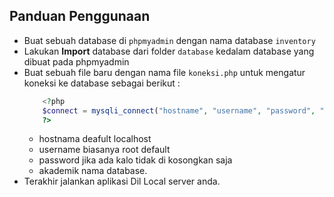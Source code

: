## Panduan Penggunaan

- Buat sebuah database di `phpmyadmin` dengan nama database `inventory`
- Lakukan <b>Import</b> database dari folder `database` kedalam database yang dibuat pada phpmyadmin
- Buat sebuah file baru dengan nama file `koneksi.php` untuk mengatur koneksi ke database sebagai berikut :
  ```php
      <?php
      $connect = mysqli_connect("hostname", "username", "password", "akademik");
      ?>
  ```
  - hostnama deafult localhost
  - username biasanya root default
  - password jika ada kalo tidak di kosongkan saja
  - akademik nama database.
- Terakhir jalankan aplikasi Dil Local server anda.
